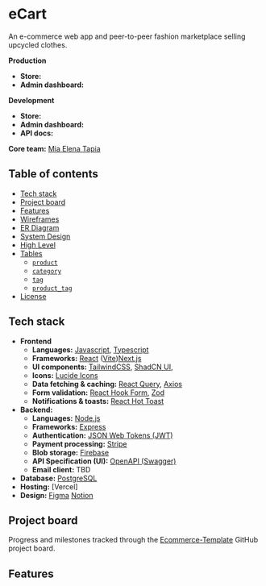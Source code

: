 # eCart 

An e-commerce web app and peer-to-peer fashion marketplace selling upcycled clothes.

**Production**

- **Store:** 
- **Admin dashboard:** 

**Development**

- **Store:** 
- **Admin dashboard:** 
- **API docs:**

**Core team:** [Mia Elena Tapia](https://www.linkedin.com/in/miaelena/)

## Table of contents <!-- omit in toc -->

- [Tech stack](#tech-stack)
- [Project board](#project-board)
- [Features](#features)
- [Wireframes](#wireframes)
- [ER Diagram](#er-diagram)
- [System Design](#system-design)
- [High Level](#high-level)
- [Tables](#tables)
  - [`product`](#product)
  - [`category`](#category)
  - [`tag`](#tag)
  - [`product_tag`](#product_tag)
- [License](#license)

  
## Tech stack

- **Frontend**
  - **Languages:** [Javascript](https://developer.mozilla.org/en-US/docs/Web/JavaScript), [Typescript](https://www.typescriptlang.org/) 
  - **Frameworks:** [React](https://react.dev/) ([Vite](https://vitejs.dev/))[Next.js](https://nextjs.org/)
  - **UI components:** [TailwindCSS](https://tailwindcss.com/), [ShadCN UI](https://ui.shadcn.com/), 
  - **Icons:** [Lucide Icons](https://lucide.dev/icons/)
  - **Data fetching & caching:** [React Query](https://tanstack.com/query/latest/docs/framework/react/overview), [Axios](https://axios-http.com/docs/intro)
  - **Form validation:** [React Hook Form](https://react-hook-form.com/), [Zod](https://zod.dev/)
  - **Notifications & toasts:** [React Hot Toast](https://react-hot-toast.com/)
- **Backend:**
  - **Languages:** [Node.js](https://go.dev/)
  - **Frameworks:** [Express](https://expressjs.com/)
  - **Authentication:** [JSON Web Tokens (JWT)](https://jwt.io/)
  - **Payment processing:** [Stripe](https://stripe.com/)
  - **Blob storage:** [Firebase](https://firebase.google.com/)
  - **API Specification (UI):** [OpenAPI (Swagger)](https://github.com/swaggo/swag?tab=readme-ov-file)
  - **Email client:** TBD
- **Database:** [PostgreSQL](https://www.postgresql.org/)
- **Hosting:** [Vercel]
- **Design:** [Figma](https://figma.com/) [Notion](https://www.notion.com/)

## Project board

Progress and milestones tracked through the [Ecommerce-Template](https://github.com/users/miaskyelena/projects/2) GitHub project board.

## Features




  
 
 

